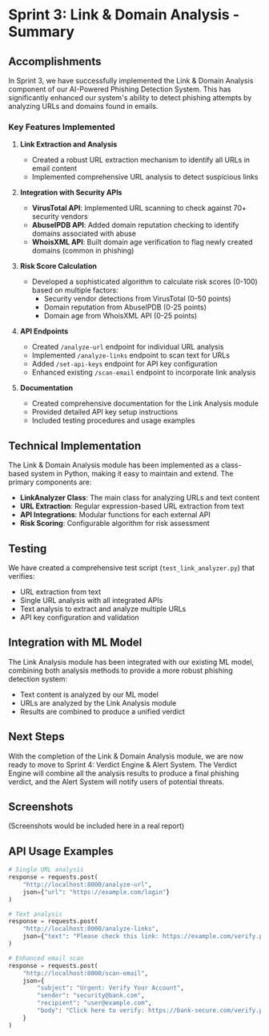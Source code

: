 # Sprint 3: Link & Domain Analysis - Summary

## Accomplishments

In Sprint 3, we have successfully implemented the Link & Domain Analysis component of our AI-Powered Phishing Detection System. This has significantly enhanced our system's ability to detect phishing attempts by analyzing URLs and domains found in emails.

### Key Features Implemented

1. **Link Extraction and Analysis**

   - Created a robust URL extraction mechanism to identify all URLs in email content
   - Implemented comprehensive URL analysis to detect suspicious links

2. **Integration with Security APIs**

   - **VirusTotal API**: Implemented URL scanning to check against 70+ security vendors
   - **AbuseIPDB API**: Added domain reputation checking to identify domains associated with abuse
   - **WhoisXML API**: Built domain age verification to flag newly created domains (common in phishing)

3. **Risk Score Calculation**

   - Developed a sophisticated algorithm to calculate risk scores (0-100) based on multiple factors:
     - Security vendor detections from VirusTotal (0-50 points)
     - Domain reputation from AbuseIPDB (0-25 points)
     - Domain age from WhoisXML API (0-25 points)

4. **API Endpoints**

   - Created `/analyze-url` endpoint for individual URL analysis
   - Implemented `/analyze-links` endpoint to scan text for URLs
   - Added `/set-api-keys` endpoint for API key configuration
   - Enhanced existing `/scan-email` endpoint to incorporate link analysis

5. **Documentation**
   - Created comprehensive documentation for the Link Analysis module
   - Provided detailed API key setup instructions
   - Included testing procedures and usage examples

## Technical Implementation

The Link & Domain Analysis module has been implemented as a class-based system in Python, making it easy to maintain and extend. The primary components are:

- **LinkAnalyzer Class**: The main class for analyzing URLs and text content
- **URL Extraction**: Regular expression-based URL extraction from text
- **API Integrations**: Modular functions for each external API
- **Risk Scoring**: Configurable algorithm for risk assessment

## Testing

We have created a comprehensive test script (`test_link_analyzer.py`) that verifies:

- URL extraction from text
- Single URL analysis with all integrated APIs
- Text analysis to extract and analyze multiple URLs
- API key configuration and validation

## Integration with ML Model

The Link Analysis module has been integrated with our existing ML model, combining both analysis methods to provide a more robust phishing detection system:

- Text content is analyzed by our ML model
- URLs are analyzed by the Link Analysis module
- Results are combined to produce a unified verdict

## Next Steps

With the completion of the Link & Domain Analysis module, we are now ready to move to Sprint 4: Verdict Engine & Alert System. The Verdict Engine will combine all the analysis results to produce a final phishing verdict, and the Alert System will notify users of potential threats.

## Screenshots

(Screenshots would be included here in a real report)

## API Usage Examples

```python
# Single URL analysis
response = requests.post(
    "http://localhost:8000/analyze-url",
    json={"url": "https://example.com/login"}
)

# Text analysis
response = requests.post(
    "http://localhost:8000/analyze-links",
    json={"text": "Please check this link: https://example.com/verify.php"}
)

# Enhanced email scan
response = requests.post(
    "http://localhost:8000/scan-email",
    json={
        "subject": "Urgent: Verify Your Account",
        "sender": "security@bank.com",
        "recipient": "user@example.com",
        "body": "Click here to verify: https://bank-secure.com/verify.php"
    }
)
```

